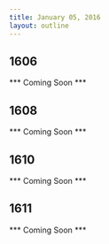 ```yaml
---
title: January 05, 2016
layout: outline
---
```


## 1606
*** Coming Soon ***

## 1608
*** Coming Soon ***

## 1610
*** Coming Soon ***

## 1611
*** Coming Soon ***
